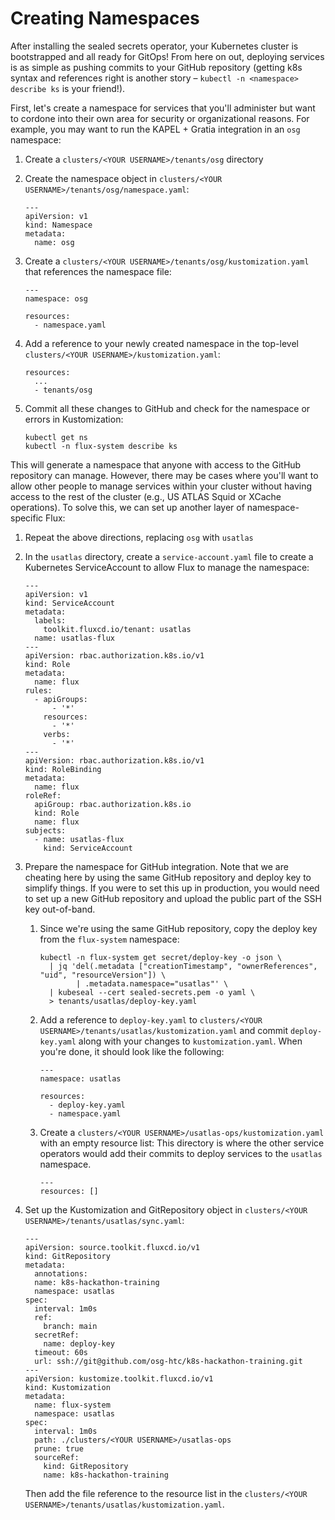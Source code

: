 Creating Namespaces
===================

After installing the sealed secrets operator, your Kubernetes cluster is bootstrapped and all ready for GitOps!
From here on out, deploying services is as simple as pushing commits to your GitHub repository (getting k8s syntax and
references right is another story – `kubectl -n <namespace> describe ks` is your friend!).

First, let's create a namespace for services that you'll administer but want to cordone into their own area for security
or organizational reasons.
For example, you may want to run the KAPEL + Gratia integration in an `osg` namespace:

1.  Create a `clusters/<YOUR USERNAME>/tenants/osg` directory

2.  Create the namespace object in `clusters/<YOUR USERNAME>/tenants/osg/namespace.yaml`:


        ---
        apiVersion: v1
        kind: Namespace
        metadata:
          name: osg

3.  Create a `clusters/<YOUR USERNAME>/tenants/osg/kustomization.yaml` that references the namespace file:

        ---
        namespace: osg

        resources:
          - namespace.yaml

4.  Add a reference to your newly created namespace in the top-level `clusters/<YOUR USERNAME>/kustomization.yaml`:

        resources:
          ...
          - tenants/osg

5.  Commit all these changes to GitHub and check for the namespace or errors in Kustomization:

        kubectl get ns
        kubectl -n flux-system describe ks

This will generate a namespace that anyone with access to the GitHub repository can manage.
However, there may be cases where you'll want to allow other people to manage services within your cluster without
having access to the rest of the cluster (e.g., US ATLAS Squid or XCache operations).
To solve this, we can set up another layer of namespace-specific Flux:

1.  Repeat the above directions, replacing `osg` with `usatlas`

2.  In the `usatlas` directory, create a `service-account.yaml` file to create a Kubernetes ServiceAccount to allow Flux
    to manage the namespace:

        ---
        apiVersion: v1
        kind: ServiceAccount
        metadata:
          labels:
            toolkit.fluxcd.io/tenant: usatlas
          name: usatlas-flux
        ---
        apiVersion: rbac.authorization.k8s.io/v1
        kind: Role
        metadata:
          name: flux
        rules:
          - apiGroups:
              - '*'
            resources:
              - '*'
            verbs:
              - '*'
        ---
        apiVersion: rbac.authorization.k8s.io/v1
        kind: RoleBinding
        metadata:
          name: flux
        roleRef:
          apiGroup: rbac.authorization.k8s.io
          kind: Role
          name: flux
        subjects:
          - name: usatlas-flux
            kind: ServiceAccount

3.  Prepare the namespace for GitHub integration.
    Note that we are cheating here by using the same GitHub repository and deploy key to simplify things.
    If you were to set this up in production, you would need to set up a new GitHub repository and upload the public
    part of the SSH key out-of-band.

    1.  Since we're using the same GitHub repository, copy the deploy key from the `flux-system` namespace:

            kubectl -n flux-system get secret/deploy-key -o json \
              | jq 'del(.metadata ["creationTimestamp", "ownerReferences", "uid", "resourceVersion"]) \
                    | .metadata.namespace="usatlas"' \
              | kubeseal --cert sealed-secrets.pem -o yaml \
              > tenants/usatlas/deploy-key.yaml

    2.  Add a reference to `deploy-key.yaml` to `clusters/<YOUR USERNAME>/tenants/usatlas/kustomization.yaml` and commit
        `deploy-key.yaml` along with your changes to `kustomization.yaml`.
        When you're done, it should look like the following:

            ---
            namespace: usatlas

            resources:
              - deploy-key.yaml
              - namespace.yaml

    3.  Create a `clusters/<YOUR USERNAME>/usatlas-ops/kustomization.yaml` with an empty resource list:
        This directory is where the other service operators would add their commits to deploy services to the `usatlas`
        namespace.

            ---
            resources: []

4.  Set up the Kustomization and GitRepository object in `clusters/<YOUR USERNAME>/tenants/usatlas/sync.yaml`:

        ---
        apiVersion: source.toolkit.fluxcd.io/v1
        kind: GitRepository
        metadata:
          annotations:
          name: k8s-hackathon-training
          namespace: usatlas
        spec:
          interval: 1m0s
          ref:
            branch: main
          secretRef:
            name: deploy-key
          timeout: 60s
          url: ssh://git@github.com/osg-htc/k8s-hackathon-training.git
        ---
        apiVersion: kustomize.toolkit.fluxcd.io/v1
        kind: Kustomization
        metadata:
          name: flux-system
          namespace: usatlas
        spec:
          interval: 1m0s
          path: ./clusters/<YOUR USERNAME>/usatlas-ops
          prune: true
          sourceRef:
            kind: GitRepository
            name: k8s-hackathon-training

    Then add the file reference to the resource list in the `clusters/<YOUR USERNAME>/tenants/usatlas/kustomization.yaml`.
